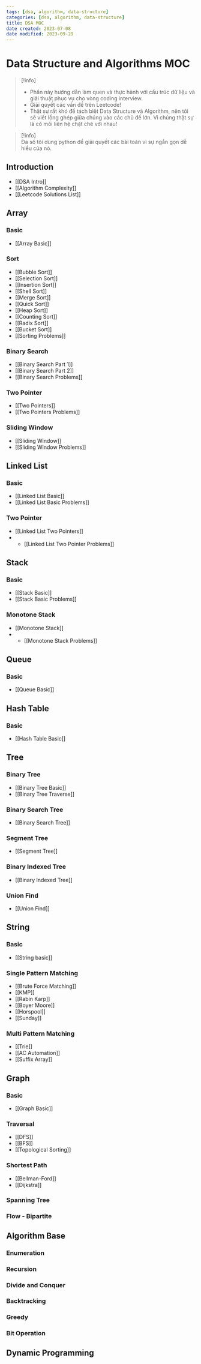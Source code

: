 ```yaml
---
tags: [dsa, algorithm, data-structure]
categories: [dsa, algorithm, data-structure]
title: DSA MOC
date created: 2023-07-08
date modified: 2023-09-29
---
```


# Data Structure and Algorithms MOC

> [!info]
> - Phần này hướng dẫn làm quen và thực hành với cấu trúc dữ liệu và giải thuật phục vụ cho vòng coding interview.  
> - Giải quyết các vấn đề trên Leetcode!  
> - Thật sự rất khó để tách biệt Data Structure và Algorithm, nên tôi sẽ viết lồng ghép giữa chúng vào các chủ đề lớn. Vì chúng thật sự là có mối liên hệ chặt chẽ với nhau!

> [!info]  
> Đa số tôi dùng python để giải quyết các bài toán vì sự ngắn gọn dễ hiểu của nó.

## Introduction

- [[DSA Intro]]
- [[Algorithm Complexity]]
- [[Leetcode Solutions List]]

## Array

### Basic

- [[Array Basic]]

### Sort

- [[Bubble Sort]]
- [[Selection Sort]]
- [[Insertion Sort]]
- [[Shell Sort]]
- [[Merge Sort]]
- [[Quick Sort]]
- [[Heap Sort]]
- [[Counting Sort]]
- [[Radix Sort]]
- [[Bucket Sort]]
- [[Sorting Problems]]

### Binary Search

- [[Binary Search Part 1]]
- [[Binary Search Part 2]]
- [[Binary Search Problems]]

### Two Pointer

- [[Two Pointers]]
- [[Two Pointers Problems]]

### Sliding Window

- [[Sliding Window]]
- [[Sliding Window Problems]]

## Linked List

### Basic

- [[Linked List Basic]]
- [[Linked List Basic Problems]]

### Two Pointer

- [[Linked List Two Pointers]]
- - [[Linked List Two Pointer Problems]]

## Stack

### Basic

- [[Stack Basic]]
- [[Stack Basic Problems]]

### Monotone Stack

- [[Monotone Stack]]
- - [[Monotone Stack Problems]]

## Queue

### Basic

- [[Queue Basic]]

## Hash Table

### Basic

- [[Hash Table Basic]]

## Tree

### Binary Tree

- [[Binary Tree Basic]]
- [[Binary Tree Traverse]]

### Binary Search Tree

- [[Binary Search Tree]]

### Segment Tree

- [[Segment Tree]]

### Binary Indexed Tree

- [[Binary Indexed Tree]]

### Union Find

- [[Union Find]]

## String

### Basic

- [[String basic]]

### Single Pattern Matching

- [[Brute Force Matching]]
- [[KMP]]
- [[Rabin Karp]]
- [[Boyer Moore]]
- [[Horspool]]
- [[Sunday]]

### Multi Pattern Matching

- [[Trie]]
- [[AC Automation]]
- [[Suffix Array]]

## Graph

### Basic

- [[Graph Basic]]

### Traversal

- [[DFS]]
- [[BFS]]
- [[Topological Sorting]]

### Shortest Path

- [[Bellman-Ford]]
- [[Dijkstra]]

### Spanning Tree

### Flow - Bipartite

## Algorithm Base

### Enumeration

### Recursion

### Divide and Conquer

### Backtracking

### Greedy

### Bit Operation

## Dynamic Programming
